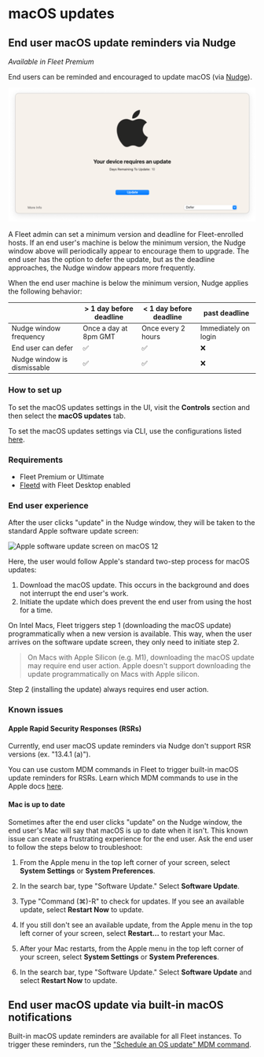 # macOS updates

## End user macOS update reminders via Nudge

_Available in Fleet Premium_

End users can be reminded and encouraged to update macOS (via [Nudge](https://github.com/macadmins/nudge)).

![Nudge window](https://raw.githubusercontent.com/fleetdm/fleet/main/docs/images/nudge-window.png)

A Fleet admin can set a minimum version and deadline for Fleet-enrolled hosts. If an end user's machine is below the minimum version, the Nudge window above will periodically appear to encourage them to upgrade. The end user has the option to defer the update, but as the deadline approaches, the Nudge window appears more frequently. 

When the end user machine is below the minimum version, Nudge applies the following behavior:

|                                      | > 1 day before deadline | < 1 day before deadline | past deadline         |
| ------------------------------------ | ----------------------- | ----------------------- | --------------------- |
| Nudge window frequency               | Once a day at 8pm GMT   | Once every 2 hours      | Immediately on login  |
| End user can defer                   | ✅                      | ✅                      | ❌                    |
| Nudge window is dismissable          | ✅                      | ✅                      | ❌                    |


### How to set up

To set the macOS updates settings in the UI, visit the **Controls** section and then select the **macOS updates** tab. 

To set the macOS updates settings via CLI, use the configurations listed [here](https://fleetdm.com/docs/using-fleet/configuration-files#mdm-macos-updates).

### Requirements
- Fleet Premium or Ultimate
- [Fleetd](https://fleetdm.com/docs/using-fleet/orbit) with Fleet Desktop enabled

### End user experience

After the user clicks "update" in the Nudge window, they will be taken to the standard Apple software update screen: 

![Apple software update screen on macOS 12](https://user-images.githubusercontent.com/5359586/228936740-2e8acf2e-6523-4710-9b3f-8243398bd98e.png)

Here, the user would follow Apple's standard two-step process for macOS updates: 
1. Download the macOS update. This occurs in the background and does not interrupt the end user's work.
2. Initiate the update which does prevent the end user from using the host for a time. 

On Intel Macs, Fleet triggers step 1 (downloading the macOS update) programmatically when a new version is available. This way, when the user arrives on the software update screen, they only need to initiate step 2. 

> On Macs with Apple Silicon (e.g. M1), downloading the macOS update may require end user action. Apple doesn't support downloading the update programmatically on Macs with Apple silicon. 

Step 2 (installing the update) always requires end user action.

### Known issues

#### Apple Rapid Security Responses (RSRs)

Currently, end user macOS update reminders via Nudge don't support RSR versions (ex. "13.4.1 (a)"). 

You can use custom MDM commands in Fleet to trigger built-in macOS update reminders for RSRs. Learn which MDM commands to use in the Apple docs [here](https://support.apple.com/guide/deployment/rapid-security-responses-dep93ff7ea78/web).

#### Mac is up to date

Sometimes after the end user clicks "update" on the Nudge window, the end user's Mac will say that macOS is up to date when it isn't. This known issue can create a frustrating experience for the end user. Ask the end user to follow the steps below to troubleshoot:

1. From the Apple menu in the top left corner of your screen, select **System Settings** or **System Preferences**.

2. In the search bar, type "Software Update." Select **Software Update**.

3. Type "Command (⌘)-R" to check for updates. If you see an available update, select **Restart Now** to update.

4. If you still don't see an available update, from the Apple menu in the top left corner of your screen, select **Restart...** to restart your Mac.

5. After your Mac restarts, from the Apple menu in the top left corner of your screen, select **System Settings** or **System Preferences**.

6. In the search bar, type "Software Update." Select **Software Update** and select **Restart Now** to update.

## End user macOS update via built-in macOS notifications

Built-in macOS update reminders are available for all Fleet instances. To trigger these reminders, run the ["Schedule an OS update" MDM command](https://developer.apple.com/documentation/devicemanagement/schedule_an_os_update).

<meta name="pageOrderInSection" value="1502">
<meta name="title" value="MDM macOS updates">
<meta name="description" value="Learn how to manage macOS updates and set up end user reminders with Fleet MDM.">

